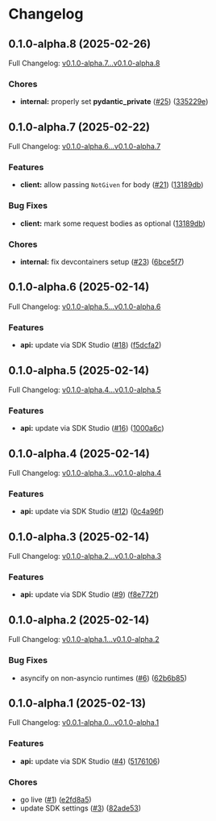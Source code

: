 # Changelog

## 0.1.0-alpha.8 (2025-02-26)

Full Changelog: [v0.1.0-alpha.7...v0.1.0-alpha.8](https://github.com/yuanzhou/test-sdk/compare/v0.1.0-alpha.7...v0.1.0-alpha.8)

### Chores

* **internal:** properly set __pydantic_private__ ([#25](https://github.com/yuanzhou/test-sdk/issues/25)) ([335229e](https://github.com/yuanzhou/test-sdk/commit/335229e16fd1baa1e3f30b12b27ae7586ac2c2bf))

## 0.1.0-alpha.7 (2025-02-22)

Full Changelog: [v0.1.0-alpha.6...v0.1.0-alpha.7](https://github.com/yuanzhou/test-sdk/compare/v0.1.0-alpha.6...v0.1.0-alpha.7)

### Features

* **client:** allow passing `NotGiven` for body ([#21](https://github.com/yuanzhou/test-sdk/issues/21)) ([13189db](https://github.com/yuanzhou/test-sdk/commit/13189dba5065b83f178704f6d4359ca5a9cb9e1a))


### Bug Fixes

* **client:** mark some request bodies as optional ([13189db](https://github.com/yuanzhou/test-sdk/commit/13189dba5065b83f178704f6d4359ca5a9cb9e1a))


### Chores

* **internal:** fix devcontainers setup ([#23](https://github.com/yuanzhou/test-sdk/issues/23)) ([6bce5f7](https://github.com/yuanzhou/test-sdk/commit/6bce5f792ed78cd51a202963ca76d35e53c05790))

## 0.1.0-alpha.6 (2025-02-14)

Full Changelog: [v0.1.0-alpha.5...v0.1.0-alpha.6](https://github.com/yuanzhou/test-sdk/compare/v0.1.0-alpha.5...v0.1.0-alpha.6)

### Features

* **api:** update via SDK Studio ([#18](https://github.com/yuanzhou/test-sdk/issues/18)) ([f5dcfa2](https://github.com/yuanzhou/test-sdk/commit/f5dcfa234ad1a872e654827633e971cc16ec953b))

## 0.1.0-alpha.5 (2025-02-14)

Full Changelog: [v0.1.0-alpha.4...v0.1.0-alpha.5](https://github.com/yuanzhou/test-sdk/compare/v0.1.0-alpha.4...v0.1.0-alpha.5)

### Features

* **api:** update via SDK Studio ([#16](https://github.com/yuanzhou/test-sdk/issues/16)) ([1000a6c](https://github.com/yuanzhou/test-sdk/commit/1000a6c2aad3471d14dbe55c95121a041223fc05))

## 0.1.0-alpha.4 (2025-02-14)

Full Changelog: [v0.1.0-alpha.3...v0.1.0-alpha.4](https://github.com/yuanzhou/test-sdk/compare/v0.1.0-alpha.3...v0.1.0-alpha.4)

### Features

* **api:** update via SDK Studio ([#12](https://github.com/yuanzhou/test-sdk/issues/12)) ([0c4a96f](https://github.com/yuanzhou/test-sdk/commit/0c4a96f7c6be128b5c24073341a38fb332a41e71))

## 0.1.0-alpha.3 (2025-02-14)

Full Changelog: [v0.1.0-alpha.2...v0.1.0-alpha.3](https://github.com/yuanzhou/test-sdk/compare/v0.1.0-alpha.2...v0.1.0-alpha.3)

### Features

* **api:** update via SDK Studio ([#9](https://github.com/yuanzhou/test-sdk/issues/9)) ([f8e772f](https://github.com/yuanzhou/test-sdk/commit/f8e772f89657d3b5f0287b99cac88e5028fe880a))

## 0.1.0-alpha.2 (2025-02-14)

Full Changelog: [v0.1.0-alpha.1...v0.1.0-alpha.2](https://github.com/yuanzhou/test-sdk/compare/v0.1.0-alpha.1...v0.1.0-alpha.2)

### Bug Fixes

* asyncify on non-asyncio runtimes ([#6](https://github.com/yuanzhou/test-sdk/issues/6)) ([62b6b85](https://github.com/yuanzhou/test-sdk/commit/62b6b851735e71d7be90de0c8118d9edd23a5230))

## 0.1.0-alpha.1 (2025-02-13)

Full Changelog: [v0.0.1-alpha.0...v0.1.0-alpha.1](https://github.com/yuanzhou/test-sdk/compare/v0.0.1-alpha.0...v0.1.0-alpha.1)

### Features

* **api:** update via SDK Studio ([#4](https://github.com/yuanzhou/test-sdk/issues/4)) ([5176106](https://github.com/yuanzhou/test-sdk/commit/517610619b7c7ca91cc219617d046210d0c526d8))


### Chores

* go live ([#1](https://github.com/yuanzhou/test-sdk/issues/1)) ([e2fd8a5](https://github.com/yuanzhou/test-sdk/commit/e2fd8a50d1a66adf1745d158194979fc49bdaa0e))
* update SDK settings ([#3](https://github.com/yuanzhou/test-sdk/issues/3)) ([82ade53](https://github.com/yuanzhou/test-sdk/commit/82ade539726876df4085586bb40b8fc5e0b830d6))
